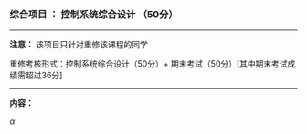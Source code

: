 ### 综合项目 ： 控制系统综合设计 （50分）

---

**注意：** 该项目只针对重修该课程的同学 

重修考核形式：控制系统综合设计（50分）+ 期末考试（50分）[其中期末考试成绩需超过36分]

---
**内容：**

$\alpha$
